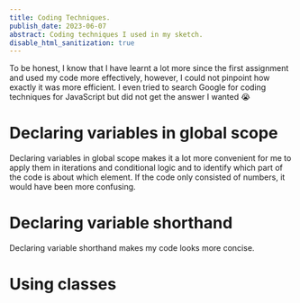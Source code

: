 ```yaml
---
title: Coding Techniques.
publish_date: 2023-06-07
abstract: Coding techniques I used in my sketch.
disable_html_sanitization: true
---
```


To be honest, I know that I have learnt a lot more since the first assignment and used my code more effectively, however, I could not pinpoint how exactly it was more efficient. I even tried to search Google for coding techniques for JavaScript but did not get the answer I wanted :sob:

# Declaring variables in global scope

 Declaring variables in global scope makes it a lot more convenient for me to apply them in iterations and conditional logic and to identify which part of the code is about which element. If the code only consisted of numbers, it would have been more confusing.

# Declaring variable shorthand

Declaring variable shorthand makes my code looks more concise.

# Using classes